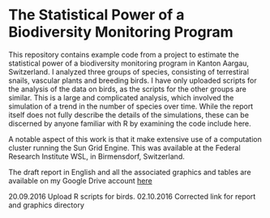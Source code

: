 <h1>The Statistical Power of a Biodiversity Monitoring Program</h1>

<p>This repository contains example code from a project to estimate the statistical power of a biodiversity monitoring program in Kanton Aargau, Switzerland.  I analyzed three groups of species, consisting of terrestiral snails, vascular plants and breeding birds.  I have only uploaded scripts for the analysis of the data on birds, as the scripts for the other groups are similar.  This is a large and complicated analysis, which involved the simulation of a trend in the number of species over time.  While the report itself does not fully describe the details of the simulations, these can be discerned by anyone familiar with R by examining the code include here.</p>

<p>A notable aspect of this work is that it make extensive use of a computation cluster running the Sun Grid Engine.  This was available at the Federal Research Institute WSL, in Birmensdorf, Switzerland.</p>

<p>The draft report in English and all the associated graphics and tables are available on my Google Drive account <a href="https://drive.google.com/drive/folders/0B5PrX6jthQFANmFqMjlGQmRaRUk?usp=sharing">here</a></p>

<p>20.09.2016  Upload R scripts for birds.
02.10.2016  Corrected link for report and graphics directory</p>

